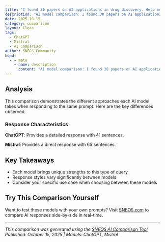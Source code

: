 ```yaml
---
title: "I found 30 papers on AI applications in drug discovery. Help me: 1) Identify common themes and methodologies, 2) Synthesize main findings about effectiveness, 3) Compare approaches across studies, 4) Identify research gaps, 5) Create a conceptual framework for organizing the review"
description: "AI model comparison: I found 30 papers on AI applications in drug discovery. Help me: 1) Identify common themes and metho..."
date: 2025-10-15
category: comparison
layout: Clean
tags:
  - ChatGPT
  - Mistral
  - AI Comparison
author: SNEOS Community
head:
  - - meta
    - name: description
      content: "AI model comparison: I found 30 papers on AI applications in drug discovery. Help me: 1) Identify common themes and methodologies, 2) Synthes..."
---
```


<ChatComparison
  title="I found 30 papers on AI applications in drug discovery. Help me: 1) Identify common themes and methodologies, 2) Synthesize main findings about effectiveness, 3) Compare approaches across studies, 4) Identify research gaps, 5) Create a conceptual framework for organizing the review"
  prompt="I found 30 papers on AI applications in drug discovery. Help me: 1) Identify common themes and methodologies, 2) Synthesize main findings about effectiveness, 3) Compare approaches across studies, 4) Identify research gaps, 5) Create a conceptual framework for organizing the review"
  :responses='{"ChatGPT": "Certainly! To assist you with a structured review of the 30 papers on AI applications in drug discovery, we can break down the task into the components you\u0027ve mentioned. Here\u2019s how you can approach each part:\n\n### 1. Identify Common Themes and Methodologies\nYou\u2019ll want to look for recurring topics and methodological approaches across the papers. Some common themes in AI applications in drug discovery may include:\n\n- **Machine Learning Models Used**: Supervised learning, unsupervised learning, reinforcement learning, deep learning, etc.\n- **Data Types**: Structure-based, sequence-based, clinical data, high-throughput screening data, and molecular interaction data.\n- **Applications**: Target identification, hit discovery, lead optimization, toxicity prediction, and drug repurposing.\n- **Integration of AI with Other Technologies**: Combination of AI with cheminformatics, bioinformatics, and multi-omics data.\n- **Performance Metrics**: Accuracy, precision, recall, F1 score, ROC-AUC, and computational efficiency.\n\nOnce you\u2019ve grouped the studies based on these themes, you can summarize the methodologies utilized, such as:\n- Feature selection techniques\n- Model training and validation approaches\n- Cross-validation methods\n- Types of algorithms used (e.g., CNNs for image data, RNNs for sequence data)\n\n### 2. Synthesize Main Findings about Effectiveness\nTo synthesize findings about the effectiveness of AI in drug discovery, you can analyze:\n- **Results Comparisons**: How effective are AI methods compared to traditional methods (e.g., rule-based systems)?\n- **Time and Cost Efficiency**: Are there studies that quantify reductions in time and costs for drug development?\n- **Success Rate**: Report on the success rates of AI-assisted drug candidates entering clinical trials compared to those developed via traditional methods.\n- **Problem-Specific Effectiveness**: Effectiveness in specific areas like predicting drug-target interactions or adverse effects.\n\n### 3. Compare Approaches Across Studies\nCreate a comparative table or matrix that emphasizes:\n- **Algorithm Types**: Which studies used different algorithms for similar tasks and what were the results?\n- **Data Used**: How does the size and type of data influence outcomes?\n- **Study Design**: Approaches such as retrospective vs. prospective analyses, types of validation (internal vs. external).\n- **Implementation Challenges**: Issues related to data quality, model interpretability, and generalizability.\n\nBy visually summarizing these comparisons, you can help readers quickly grasp differences and similarities in approaches and their effectiveness.\n\n### 4. Identify Research Gaps\nAs you review the literature, keep track of:\n- **Underrepresented Areas**: Are there specific diseases or areas of drug discovery that are lacking research focus?\n- **Methodological Limitations**: Noted shortcomings in studies, such as small sample sizes, lack of standardization, limited generalizability, or issues with data integration.\n- **Longitudinal Studies**: Are there enough studies looking at long-term outcomes of AI applications in drug discovery?\n- **Regulatory Challenges**: Challenges and discussions around regulatory approval of AI-generated drug candidates.\n\n### 5. Create a Conceptual Framework for Organizing the Review\nA conceptual framework can guide the organization of your review. Here\u2019s one way to structure it:\n\n**I. Introduction**\n   - Importance of AI in drug discovery\n   - Objectives of the review\n\n**II. Methodology**\n   - Criteria for selecting papers\n   - Overview of analysis methods\n\n**III. Common Themes in AI Applications**\n   - Overview of themes and methodologies\n   - Tabulated comparison of studies\n\n**IV. Effectiveness of AI in Drug Discovery**\n   - Summary of key findings\n   - Comparative analysis with traditional methods\n\n**V. Approaches and Comparisons**\n   - Detailed examination of different methodologies used\n   - Visualizations of comparative effectiveness \n\n**VI. Research Gaps**\n   - Discussion of what has been overlooked or underexplored\n   - Areas for future investigation\n\n**VII. Conclusion**\n   - Summation of key insights\n   - Implications for practice and research in drug discovery\n\nThis framework will provide clarity to your review and guide readers through your findings and analysis systematically.", "Mistral": "Certainly! Organizing a review of 30 papers on AI applications in drug discovery involves several steps. Here\u2019s a structured approach to help you achieve your goals:\n\n### 1. Identify Common Themes and Methodologies\n\n**Common Themes:**\n- **Drug Target Identification:** Using AI to identify potential drug targets.\n- **Compound Screening:** AI-driven screening of large compound libraries.\n- **Drug Repurposing:** Identifying new uses for existing drugs.\n- **Predictive Modeling:** Predicting drug-target interactions, toxicity, and efficacy.\n- **De Novo Drug Design:** Generating new molecular structures with desired properties.\n- **Clinical Trial Optimization:** Using AI to optimize clinical trial design and patient selection.\n\n**Common Methodologies:**\n- **Machine Learning (ML):** Supervised learning, unsupervised learning, reinforcement learning.\n- **Deep Learning (DL):** Convolutional Neural Networks (CNNs), Recurrent Neural Networks (RNNs), Generative Adversarial Networks (GANs).\n- **Natural Language Processing (NLP):** Text mining, information extraction from scientific literature.\n- **Graph Neural Networks (GNNs):** For molecular structure representation and prediction.\n- **Molecular Dynamics Simulations:** Combining AI with molecular dynamics for better predictions.\n\n### 2. Synthesize Main Findings About Effectiveness\n\n**Effectiveness Findings:**\n- **Improved Efficiency:** AI significantly speeds up the drug discovery process by automating repetitive tasks and analyzing large datasets.\n- **Enhanced Accuracy:** Predictive models show high accuracy in identifying potential drug candidates and predicting their properties.\n- **Cost Reduction:** AI can reduce the cost of drug discovery by minimizing the need for expensive laboratory experiments.\n- **Novel Insights:** AI can uncover novel drug targets and mechanisms that might be overlooked by traditional methods.\n- **Challenges:** Issues with data quality, interpretability of AI models, and regulatory compliance are common challenges.\n\n### 3. Compare Approaches Across Studies\n\n**Comparison Criteria:**\n- **Data Sources:** Types of data used (e.g., chemical structures, biological data, clinical data).\n- **AI Models:** Specific algorithms and models employed (e.g., CNNs, RNNs, GANs).\n- **Evaluation Metrics:** Performance metrics used (e.g., accuracy, precision, recall, F1-score).\n- **Application Areas:** Specific areas of drug discovery addressed (e.g., target identification, compound screening).\n- **Outcomes:** Key findings and their implications for drug discovery.\n\n**Example Comparison Table:**\n\n| Study | Data Sources | AI Models | Evaluation Metrics | Application Areas | Outcomes |\n|-------|--------------|-----------|-------------------|-------------------|----------|\n| Study 1 | Chemical structures | CNNs | Accuracy, Precision | Compound Screening | High accuracy in predicting active compounds |\n| Study 2 | Biological data | RNNs | Recall, F1-score | Drug Repurposing | Identified new uses for existing drugs |\n| Study 3 | Clinical data | GANs | AUC-ROC | Predictive Modeling | Predicted drug-target interactions with high AUC-ROC |\n\n### 4. Identify Research Gaps\n\n**Research Gaps:**\n- **Data Quality and Availability:** Limited high-quality, well-annotated datasets.\n- **Model Interpretability:** Lack of interpretable AI models that can explain their predictions.\n- **Integration with Biological Knowledge:** Need for better integration of AI predictions with biological and clinical knowledge.\n- **Regulatory Compliance:** Challenges in ensuring AI-driven drug discovery complies with regulatory standards.\n- **Ethical Considerations:** Ethical issues related to data privacy and bias in AI models.\n\n### 5. Create a Conceptual Framework for Organizing the Review\n\n**Conceptual Framework:**\n\n1. **Introduction:**\n   - Background on AI in drug discovery.\n   - Importance and potential impact.\n\n2. **Common Themes and Methodologies:**\n   - Overview of common themes (e.g., drug target identification, compound screening).\n   - Description of methodologies (e.g., ML, DL, NLP).\n\n3. **Effectiveness of AI Applications:**\n   - Synthesis of findings on efficiency, accuracy, cost reduction, and novel insights.\n   - Discussion of challenges and limitations.\n\n4. **Comparison of Approaches:**\n   - Detailed comparison of studies based on data sources, AI models, evaluation metrics, application areas, and outcomes.\n   - Highlighting strengths and weaknesses of different approaches.\n\n5. **Research Gaps:**\n   - Identification of key research gaps.\n   - Suggestions for future research directions.\n\n6. **Conclusion:**\n   - Summary of main findings.\n   - Implications for the field of drug discovery.\n   - Future outlook and recommendations.\n\n**Visual Representation:**\n\n\u0060\u0060\u0060\nIntroduction\n   |\n   v\nCommon Themes and Methodologies\n   |\n   v\nEffectiveness of AI Applications\n   |\n   v\nComparison of Approaches\n   |\n   v\nResearch Gaps\n   |\n   v\nConclusion\n\u0060\u0060\u0060\n\nBy following this structured approach, you can effectively organize and review the 30 papers on AI applications in drug discovery, providing a comprehensive and insightful analysis."}' published-date="{DateTime.UtcNow:HH:mm}"
/>

## Analysis

This comparison demonstrates the different approaches each AI model takes when responding to the same prompt. Here are the key differences observed:

### Response Characteristics

**ChatGPT**: Provides a detailed response with 41 sentences. 

**Mistral**: Provides a direct response with 65 sentences. 

## Key Takeaways

- Each model brings unique strengths to this type of query
- Response styles vary significantly between models
- Consider your specific use case when choosing between these models

## Try This Comparison Yourself

Want to test these models with your own prompts? Visit [SNEOS.com](https://sneos.com) to compare AI responses side-by-side in real-time.

---

*This comparison was generated using the [SNEOS AI Comparison Tool](https://sneos.com)*
*Published: October 15, 2025 | Models: ChatGPT, Mistral*
